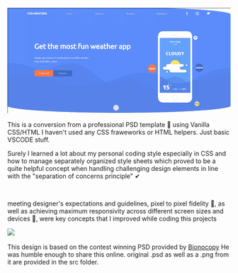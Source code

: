![poster](demo1.gif)

This is a conversion from a professional PSD template &#x1F9F9; using Vanilla CSS/HTML
I haven't used any CSS fraweworks or HTML helpers. Just basic VSCODE stuff.

Surely I learned a lot about my personal coding style especially in CSS and how to manage separately organized style sheets which proved to be a quite helpful concept when handling challenging design elements in line with the "separation of concerns principle"	&#10004;

<br/>

meeting designer's expectations and guidelines, pixel to pixel fidelity	&#x1F4CF;, as well as achieving maximum responsivity across different screen sizes and devices 📱, were key concepts that I improved while coding this projects


<img src="demo2.gif" width="400" />

This design is based on the contest winning PSD provided by [Bionocopy](https://gumroad.com/bionocopy) He was humble enough to share this online.
original .psd as well as a .png from it are provided in the src folder.
